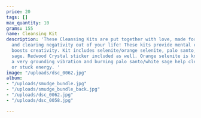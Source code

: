 ```yaml
---
price: 20
tags: []
max_quantity: 10
grams: 155
name: Cleansing Kit
description: 'These Cleansing Kits are put together with love, made for cleansing
  and clearing negativity out of your life! These kits provide mental clarity and
  boosts creativity. Kit includes selenite/orange selenite, palo santo, and white
  sage. Redwood Crystal sticker included as well. Orange selenite is known to offer
  a very grounding vibration and burning palo santo/white sage help clear any negativity
  or stuck energy. '
image: "/uploads/dsc_0062.jpg"
album:
- "/uploads/smudge_bundle.jpg"
- "/uploads/smudge_bundle_back.jpg"
- "/uploads/dsc_0062.jpg"
- "/uploads/dsc_0058.jpg"

---
```

